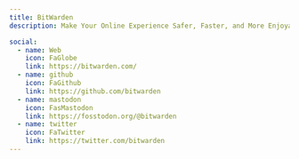 ```yaml
---
title: BitWarden
description: Make Your Online Experience Safer, Faster, and More Enjoyable

social:
  - name: Web
    icon: FaGlobe
    link: https://bitwarden.com/
  - name: github
    icon: FaGithub
    link: https://github.com/bitwarden
  - name: mastodon
    icon: FasMastodon
    link: https://fosstodon.org/@bitwarden
  - name: twitter
    icon: FaTwitter
    link: https://twitter.com/bitwarden
---
```

